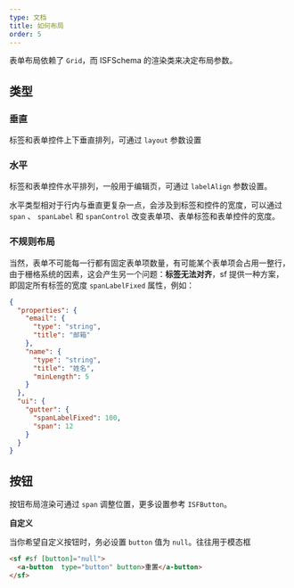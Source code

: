 ```yaml
---
type: 文档
title: 如何布局
order: 5
---
```


表单布局依赖了 `Grid`，而 ISFSchema 的渲染类来决定布局参数。

## 类型

### 垂直

标签和表单控件上下垂直排列，可通过 `layout` 参数设置

### 水平

标签和表单控件水平排列，一般用于编辑页，可通过 `labelAlign` 参数设置。

水平类型相对于行内与垂直更复杂一点，会涉及到标签和控件的宽度，可以通过 `span` 、 `spanLabel` 和 `spanControl` 改变表单项、表单标签和表单控件的宽度。

### 不规则布局

当然，表单不可能每一行都有固定表单项数量，有可能某个表单项会占用一整行，由于栅格系统的因素，这会产生另一个问题：**标签无法对齐**，sf 提供一种方案，即固定所有标签的宽度 `spanLabelFixed` 属性，例如：

```json
{
  "properties": {
    "email": {
      "type": "string",
      "title": "邮箱"
    },
    "name": {
      "type": "string",
      "title": "姓名",
      "minLength": 5
    }
  },
  "ui": {
    "gutter": {
      "spanLabelFixed": 100,
      "span": 12
    }
  }
}
```

## 按钮

按钮布局渲染可通过 `span` 调整位置，更多设置参考 `ISFButton`。

**自定义**

当你希望自定义按钮时，务必设置 `button` 值为 `null`。往往用于模态框

```html
<sf #sf [button]="null">
  <a-button  type="button" button>重置</a-button>
</sf>
```
